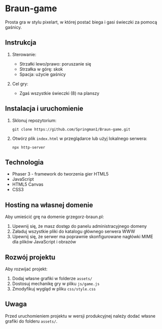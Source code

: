# Braun-game

Prosta gra w stylu pixelart, w której postać biega i gasi świeczki za pomocą gaśnicy.

## Instrukcja

1. Sterowanie:
   - Strzałki lewo/prawo: poruszanie się
   - Strzałka w górę: skok
   - Spacja: użycie gaśnicy

2. Cel gry:
   - Zgaś wszystkie świeczki (8) na planszy

## Instalacja i uruchomienie

1. Sklonuj repozytorium:
   ```
   git clone https://github.com/Springman1/Braun-game.git
   ```

2. Otwórz plik `index.html` w przeglądarce lub użyj lokalnego serwera:
   ```
   npx http-server
   ```

## Technologia

- Phaser 3 - framework do tworzenia gier HTML5
- JavaScript
- HTML5 Canvas
- CSS3

## Hosting na własnej domenie

Aby umieścić grę na domenie grzegorz-braun.pl:

1. Upewnij się, że masz dostęp do panelu administracyjnego domeny
2. Załaduj wszystkie pliki do katalogu głównego serwera WWW
3. Upewnij się, że serwer ma poprawnie skonfigurowane nagłówki MIME dla plików JavaScript i obrazów

## Rozwój projektu

Aby rozwijać projekt:

1. Dodaj własne grafiki w folderze `assets/`
2. Dostosuj mechanikę gry w pliku `js/game.js`
3. Zmodyfikuj wygląd w pliku `css/style.css`

## Uwaga

Przed uruchomieniem projektu w wersji produkcyjnej należy dodać własne grafiki do folderu `assets/`.